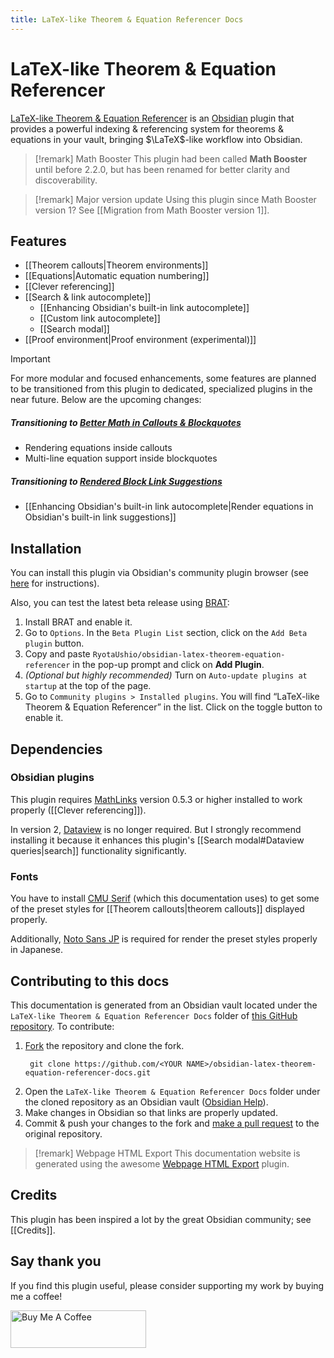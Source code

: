 ```yaml
---
title: LaTeX-like Theorem & Equation Referencer Docs
---
```

# LaTeX-like Theorem & Equation Referencer

[LaTeX-like Theorem & Equation Referencer](https://github.com/RyotaUshio/obsidian-latex-theorem-equation-referencer) is an [Obsidian](https://obsidian.md) plugin that provides a powerful indexing & referencing system for theorems & equations in your vault, bringing $\LaTeX$-like workflow into Obsidian.

> [!remark] Math Booster
> This plugin had been called **Math Booster** until before 2.2.0, but has been renamed for better clarity and discoverability.

> [!remark] Major version update
> Using this plugin since Math Booster version 1? See [[Migration from Math Booster version 1]].

## Features

- [[Theorem callouts|Theorem environments]]
- [[Equations|Automatic equation numbering]]
- [[Clever referencing]]
- [[Search & link autocomplete]]
	- [[Enhancing Obsidian's built-in link autocomplete]]
	- [[Custom link autocomplete]]
	- [[Search modal]]
- [[Proof environment|Proof environment (experimental)]]

> [!important]
> For more modular and focused enhancements, some features are planned to be transitioned from this plugin to dedicated, specialized plugins in the near future. Below are the upcoming changes:
> 
> ##### Transitioning to [**Better Math in Callouts & Blockquotes**](https://github.com/RyotaUshio/obsidian-math-in-callout)
> 
> - Rendering equations inside callouts
> - Multi-line equation support inside blockquotes
> 
> ##### Transitioning to [**Rendered Block Link Suggestions**](https://github.com/RyotaUshio/obsidian-rendered-block-link-suggestions)
> 
> - [[Enhancing Obsidian's built-in link autocomplete|Render equations in Obsidian's built-in link suggestions]]

## Installation

You can install this plugin via Obsidian's community plugin browser (see [here](https://help.obsidian.md/Extending+Obsidian/Community+plugins#Install+a+community+plugin) for instructions).

Also, you can test the latest beta release using [BRAT](https://github.com/TfTHacker/obsidian42-brat):

1.  Install BRAT and enable it.
2.  Go to `Options`. In the `Beta Plugin List` section, click on the `Add Beta plugin` button.
3.  Copy and paste `RyotaUshio/obsidian-latex-theorem-equation-referencer` in the pop-up prompt and click on **Add Plugin**.
4.  _(Optional but highly recommended)_ Turn on `Auto-update plugins at startup` at the top of the page.
5.  Go to `Community plugins > Installed plugins`. You will find “LaTeX-like Theorem & Equation Referencer” in the list. Click on the toggle button to enable it.

## Dependencies

### Obsidian plugins

This plugin requires [MathLinks](https://github.com/zhaoshenzhai/obsidian-mathlinks) version 0.5.3 or higher installed to work properly ([[Clever referencing]]).

In version 2, [Dataview](https://github.com/blacksmithgu/obsidian-dataview) is no longer required. But I strongly recommend installing it because it enhances this plugin's [[Search modal#Dataview queries|search]] functionality significantly.

### Fonts

You have to install [CMU Serif](https://www.cufonfonts.com/font/cmu-serif) (which this documentation uses) to get some of the preset styles for [[Theorem callouts|theorem callouts]] displayed properly.

Additionally, [Noto Sans JP](https://fonts.google.com/noto/specimen/Noto+Sans+JP) is required for render the preset styles properly in Japanese.

## Contributing to this docs

This documentation is generated from an Obsidian vault located under the `LaTeX-like Theorem & Equation Referencer Docs` folder of [this GitHub repository](https://github.com/RyotaUshio/math-booster-docs). To contribute:

1. [Fork](https://docs.github.com/ja/get-started/quickstart/fork-a-repo) the repository and clone the fork.
   ```
    git clone https://github.com/<YOUR NAME>/obsidian-latex-theorem-equation-referencer-docs.git
    ```
2. Open the `LaTeX-like Theorem & Equation Referencer Docs` folder under the cloned repository as an Obsidian vault ([Obsidian Help](https://help.obsidian.md/Getting+started/Create+a+vault#Open+existing+folder)).
3. Make changes in Obsidian so that links are properly updated.
4. Commit & push your changes to the fork and [make a pull request](https://docs.github.com/ja/pull-requests/collaborating-with-pull-requests/proposing-changes-to-your-work-with-pull-requests/creating-a-pull-request) to the original repository.


> [!remark] Webpage HTML Export
> This documentation website is generated using the awesome [Webpage HTML Export](https://github.com/KosmosisDire/obsidian-webpage-export) plugin.

## Credits

This plugin has been inspired a lot by the great Obsidian community; see [[Credits]].

## Say thank you

If you find this plugin useful, please consider supporting my work by buying me a coffee!

<a href="https://www.buymeacoffee.com/ryotaushio" target="_blank"><img src="https://cdn.buymeacoffee.com/buttons/v2/default-yellow.png" alt="Buy Me A Coffee" style="height: 60px !important;width: 217px !important;" ></a>